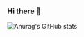 ### Hi there 👋

![Anurag's GitHub stats](https://github-readme-stats.vercel.app/api?username=mmtechslv&show_icons=true)
